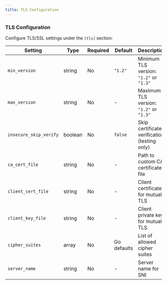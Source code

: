 ```yaml
---
title: TLS Configuration
---
```


### TLS Configuration

Configure TLS/SSL settings under the `[tls]` section:

| Setting | Type | Required | Default | Description |
|---------|------|----------|---------|-------------|
| `min_version` | string | No | `"1.2"` | Minimum TLS version: `"1.2"` or `"1.3"` |
| `max_version` | string | No | - | Maximum TLS version: `"1.2"` or `"1.3"` |
| `insecure_skip_verify` | boolean | No | `false` | Skip certificate verification (testing only) |
| `ca_cert_file` | string | No | - | Path to custom CA certificate file |
| `client_cert_file` | string | No | - | Client certificate for mutual TLS |
| `client_key_file` | string | No | - | Client private key for mutual TLS |
| `cipher_suites` | array | No | Go defaults | List of allowed cipher suites |
| `server_name` | string | No | - | Server name for SNI |
